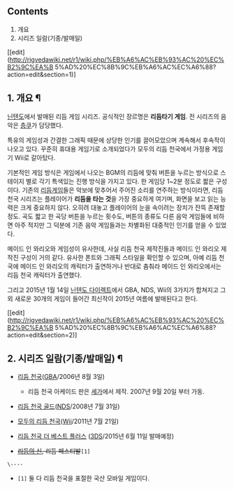 ## Contents

    

1. 개요 
2. 시리즈 일람(기종/발매일) 

[[edit](http://rigvedawiki.net/r1/wiki.php/%EB%A6%AC%EB%93%AC%20%EC%B2%9C%EA%B
5%AD%20%EC%8B%9C%EB%A6%AC%EC%A6%88?action=edit&section=1)]

## 1. 개요 ¶

  

[닌텐도](%EB%8B%8C%ED%85%90%EB%8F%84.md)에서 발매된 리듬 게임 시리즈. 공식적인 장르명은 **리듬타기
게임**. 전 시리즈의 음악은 [층쿠](%EC%B8%B5%EC%BF%A0.md)가 담당했다.

  

특유의 게임성과 간결한 그래픽 때문에 상당한 인기를 끌어모았으며 계속해서 후속작이 나오고 있다. 꾸준히 휴대용 게임기로 소개되었다가 모두의
리듬 천국에서 가정용 게임기 Wii로 갈아탔다.

  

기본적인 게임 방식은 게임에서 나오는 BGM의 리듬에 맞춰 버튼을 누르는 방식으로 스테이지 별로 각기 특색있는 진행 방식을 가지고 있다. 한
게임당 1~2분 정도로 짧은 구성이다. 기존의 [리듬게임](%EB%A6%AC%EB%93%AC%20%EA%B2%8C%EC%9E%84.md)들은 악보에 맞추어서 주어진 소리를 연주하는
방식이라면, 리듬 천국 시리즈는 플레이어가 **리듬을 타는 것**을 가장 중요하게 여기며, 화면을 보고 읽는 능력은 크게 중요하지 않다.
오히려 대놓고 플레이어의 눈을 속이려는 장치가 잔뜩 존재할 정도. 곡도 짧고 한 곡당 버튼을 누르는 횟수도, 버튼의 종류도 다른 음악
게임들에 비하면 아주 적지만 그 덕분에 기존 음악 게임들과는 차별화된 대중적인 인기를 얻을 수 있었다.

  

메이드 인 와리오와 게임성이 유사한데, 사실 리듬 천국 제작진들과 메이드 인 와리오 제작진 구성이 거의 같다. 유사한 폰트와 그래픽 스타일을
확인할 수 있으며, 아예 리듬 천국에 메이드 인 와리오의 캐릭터가 출연하거나 반대로 춤춰라 메이드 인 와리오에서는 리듬 천국 캐릭터가
출연했다.

  

그리고 2015년 1월 14일 [닌텐도 다이렉트](%EB%8B%8C%ED%85%90%EB%8F%84%20%EB%8B%A4%EC%9D%B4%EB%A0%89%ED%8A%B8.md)에서 GBA, NDS, Wii의 3가지가 합쳐지고 그 외 새로운 30개의 게임이 들어간 최신작이
2015년 여름에 발매된다고 한다.

  

[[edit](http://rigvedawiki.net/r1/wiki.php/%EB%A6%AC%EB%93%AC%20%EC%B2%9C%EA%B
5%AD%20%EC%8B%9C%EB%A6%AC%EC%A6%88?action=edit&section=2)]

## 2. 시리즈 일람(기종/발매일) ¶

  * [리듬 천국](%EB%A6%AC%EB%93%AC%20%EC%B2%9C%EA%B5%AD.md)([GBA](GBA.md)/2006년 8월 3일)  

    * 리듬 천국 아케이드 판은 [세가](%EC%84%B8%EA%B0%80.md)에서 제작. 2007년 9월 20일 부터 가동.
  * [리듬 천국 골드](%EB%A6%AC%EB%93%AC%20%EC%B2%9C%EA%B5%AD%20%EA%B3%A8%EB%93%9C.md)([NDS](NDS.md)/2008년 7월 31일)
  * [모두의 리듬 천국](%EB%AA%A8%EB%91%90%EC%9D%98%20%EB%A6%AC%EB%93%AC%20%EC%B2%9C%EA%B5%AD.md)([Wii](Wii.md)/2011년 7월 21일)
  * [리듬 천국 더 베스트 플러스](%EB%A6%AC%EB%93%AC%20%EC%B2%9C%EA%B5%AD%20%EB%8D%94%20%EB%B2%A0%EC%8A%A4%ED%8A%B8%20%ED%94%8C%EB%9F%AC%EC%8A%A4.md) ([3DS](3DS.md)/2015년 6월 11일 발매예정)
  * <del>[리듬의 신](%EB%A6%AC%EB%93%AC%EC%9D%98%20%EC%8B%A0.md), 리듬 페스티발</del>`[1]`  
  
  

`\----`

  * `[1]` 둘 다 리듬 천국을 표절한 국산 모바일 게임이다.

